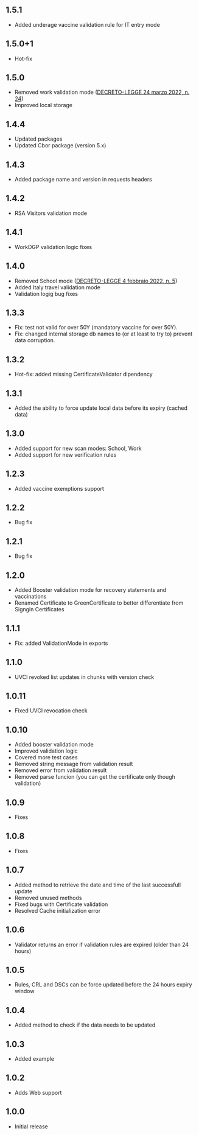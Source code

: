 ## 1.5.1

- Added underage vaccine validation rule for IT entry mode

## 1.5.0+1

- Hot-fix

## 1.5.0

- Removed work validation mode ([DECRETO-LEGGE 24 marzo 2022, n. 24](https://www.gazzettaufficiale.it/eli/id/2022/03/24/22G00034/sg))
- Improved local storage

## 1.4.4

- Updated packages
- Updated Cbor package (version 5.x)

## 1.4.3

- Added package name and version in requests headers

## 1.4.2

- RSA Visitors validation mode

## 1.4.1

- WorkDGP validation logic fixes

## 1.4.0

- Removed School mode ([DECRETO-LEGGE 4 febbraio 2022, n. 5](https://www.gazzettaufficiale.it/eli/id/2022/02/04/22G00014/sg))
- Added Italy travel validation mode
- Validation logig bug fixes

## 1.3.3

- Fix: test not valid for over 50Y (mandatory vaccine for over 50Y).
- Fix: changed internal storage db names to (or at least to try to) prevent data corruption.

## 1.3.2

- Hot-fix: added missing CertificateValidator dipendency

## 1.3.1

- Added the ability to force update local data before its expiry (cached data)

## 1.3.0

- Added support for new scan modes: School, Work
- Added support for new verification rules

## 1.2.3

- Added vaccine exemptions support

## 1.2.2

- Bug fix

## 1.2.1

- Bug fix

## 1.2.0

- Added Booster validation mode for recovery statements and vaccinations
- Renamed Certificate to GreenCertificate to better differentiate from Signgin Certificates

## 1.1.1

- Fix: added ValidationMode in exports

## 1.1.0

- UVCI revoked list updates in chunks with version check

## 1.0.11

- Fixed UVCI revocation check

## 1.0.10

- Added booster validation mode
- Improved validation logic
- Covered more test cases
- Removed string message from validation result
- Removed error from validation result
- Removed parse funcion (you can get the certificate only though validation)

## 1.0.9

- Fixes

## 1.0.8

- Fixes

## 1.0.7

- Added method to retrieve the date and time of the last successfull update
- Removed unused methods
- Fixed bugs with Certificate validation
- Resolved Cache initialization error

## 1.0.6

- Validator returns an error if validation rules are expired (older than 24 hours)

## 1.0.5

- Rules, CRL and DSCs can be force updated before the 24 hours expiry window

## 1.0.4

- Added method to check if the data needs to be updated

## 1.0.3

- Added example

## 1.0.2

- Adds Web support

## 1.0.0

- Initial release
